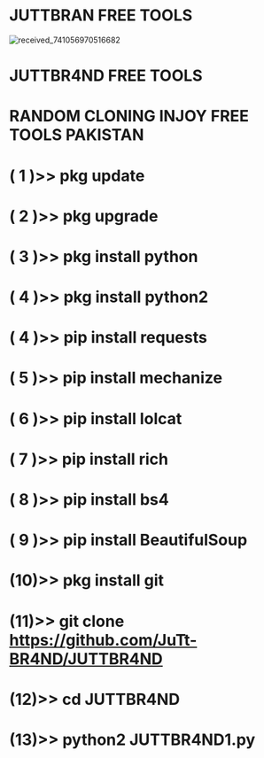 # JUTTBRAN FREE TOOLS
![received_741056970516682](https://user-images.githubusercontent.com/106860626/183353451-a2dc5a95-bf0d-482b-b0c6-213606baeb31.jpeg)
# JUTTBR4ND FREE TOOLS
# RANDOM CLONING INJOY FREE TOOLS PAKISTAN
# ( 1 )>> pkg update

# ( 2 )>> pkg upgrade

# ( 3 )>> pkg install python

# ( 4 )>> pkg install python2

# ( 4 )>> pip install requests

# ( 5 )>> pip install mechanize

# ( 6 )>> pip install lolcat

# ( 7 )>> pip install rich

# ( 8 )>> pip install bs4

# ( 9 )>> pip install BeautifulSoup

# (10)>> pkg install git

# (11)>> git clone https://github.com/JuTt-BR4ND/JUTTBR4ND

# (12)>> cd JUTTBR4ND

# (13)>> python2 JUTTBR4ND1.py
